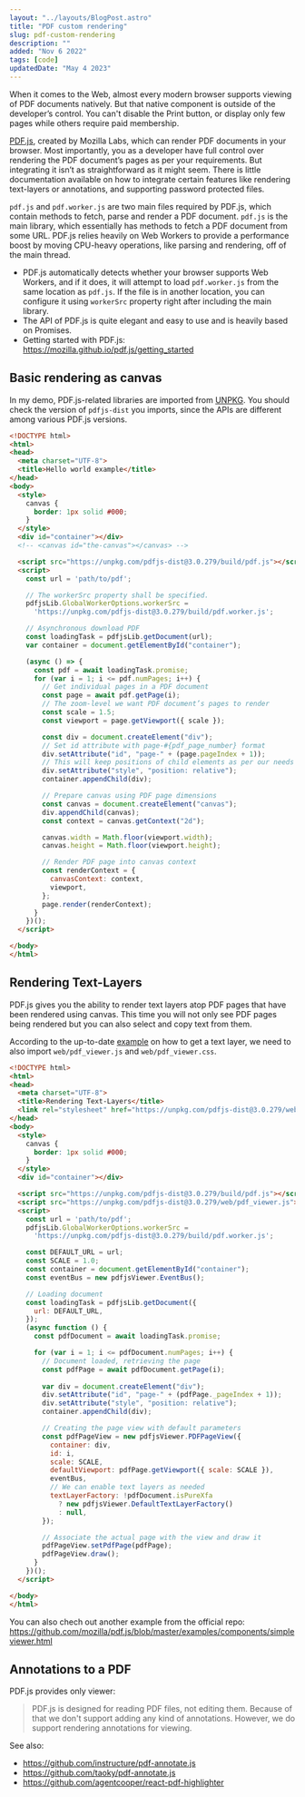 ```yaml
---
layout: "../layouts/BlogPost.astro"
title: "PDF custom rendering"
slug: pdf-custom-rendering
description: ""
added: "Nov 6 2022"
tags: [code]
updatedDate: "May 4 2023"
---
```


When it comes to the Web, almost every modern browser supports viewing of PDF documents natively. But that native component is outside of the developer’s control. You can't disable the Print button, or display only few pages while others require paid membership. 

[PDF.js](https://github.com/mozilla/pdf.js), created by Mozilla Labs, which can render PDF documents in your browser. Most importantly, you as a developer have full control over rendering the PDF document’s pages as per your requirements. But integrating it isn’t as straightforward as it might seem. There is little documentation available on how to integrate certain features like rendering text-layers or annotations, and supporting password protected files.

`pdf.js` and `pdf.worker.js` are two main files required by PDF.js, which contain methods to fetch, parse and render a PDF document. `pdf.js` is the main library, which essentially has methods to fetch a PDF document from some URL. PDF.js relies heavily on Web Workers to provide a performance boost by moving CPU-heavy operations, like parsing and rendering, off of the main thread.

- PDF.js automatically detects whether your browser supports Web Workers, and if it does, it will attempt to load `pdf.worker.js` from the same location as `pdf.js`. If the file is in another location, you can configure it using `workerSrc` property right after including the main library.
- The API of PDF.js is quite elegant and easy to use and is heavily based on Promises.
- Getting started with PDF.js: https://mozilla.github.io/pdf.js/getting_started

## Basic rendering as canvas
In my demo, PDF.js-related libraries are imported from [UNPKG](https://unpkg.com/browse/pdfjs-dist@3.0.279/). You should check the version of `pdfjs-dist` you imports, since the APIs are different among various PDF.js versions.

```html
<!DOCTYPE html>
<html>
<head>
  <meta charset="UTF-8">
  <title>Hello world example</title>
</head>
<body>
  <style>
    canvas {
      border: 1px solid #000;
    }
  </style>
  <div id="container"></div>
  <!-- <canvas id="the-canvas"></canvas> -->

  <script src="https://unpkg.com/pdfjs-dist@3.0.279/build/pdf.js"></script>
  <script>
    const url = 'path/to/pdf';

    // The workerSrc property shall be specified.
    pdfjsLib.GlobalWorkerOptions.workerSrc =
      'https://unpkg.com/pdfjs-dist@3.0.279/build/pdf.worker.js';

    // Asynchronous download PDF
    const loadingTask = pdfjsLib.getDocument(url);
    var container = document.getElementById("container");

    (async () => {
      const pdf = await loadingTask.promise;
      for (var i = 1; i <= pdf.numPages; i++) {
        // Get individual pages in a PDF document
        const page = await pdf.getPage(i);
        // The zoom-level we want PDF document’s pages to render
        const scale = 1.5;
        const viewport = page.getViewport({ scale });

        const div = document.createElement("div");
        // Set id attribute with page-#{pdf_page_number} format
        div.setAttribute("id", "page-" + (page.pageIndex + 1));
        // This will keep positions of child elements as per our needs
        div.setAttribute("style", "position: relative");
        container.appendChild(div);

        // Prepare canvas using PDF page dimensions
        const canvas = document.createElement("canvas");
        div.appendChild(canvas);
        const context = canvas.getContext("2d");

        canvas.width = Math.floor(viewport.width);
        canvas.height = Math.floor(viewport.height);

        // Render PDF page into canvas context
        const renderContext = {
          canvasContext: context,
          viewport,
        };
        page.render(renderContext);
      }
    })();
  </script>

</body>
</html>
```

## Rendering Text-Layers
PDF.js gives you the ability to render text layers atop PDF pages that have been rendered using canvas. This time you will not only see PDF pages being rendered but you can also select and copy text from them.

According to the up-to-date [example](https://github.com/mozilla/pdf.js/blob/master/examples/components/pageviewer.html) on how to get a text layer, we need to also import `web/pdf_viewer.js` and `web/pdf_viewer.css`.

```html
<!DOCTYPE html>
<html>
<head>
  <meta charset="UTF-8">
  <title>Rendering Text-Layers</title>
  <link rel="stylesheet" href="https://unpkg.com/pdfjs-dist@3.0.279/web/pdf_viewer.css">
</head>
<body>
  <style>
    canvas {
      border: 1px solid #000;
    }
  </style>
  <div id="container"></div>

  <script src="https://unpkg.com/pdfjs-dist@3.0.279/build/pdf.js"></script>
  <script src="https://unpkg.com/pdfjs-dist@3.0.279/web/pdf_viewer.js"></script>
  <script>
    const url = 'path/to/pdf';
    pdfjsLib.GlobalWorkerOptions.workerSrc =
      'https://unpkg.com/pdfjs-dist@3.0.279/build/pdf.worker.js';

    const DEFAULT_URL = url;
    const SCALE = 1.0;
    const container = document.getElementById("container");
    const eventBus = new pdfjsViewer.EventBus();

    // Loading document
    const loadingTask = pdfjsLib.getDocument({
      url: DEFAULT_URL,
    });
    (async function () {
      const pdfDocument = await loadingTask.promise;

      for (var i = 1; i <= pdfDocument.numPages; i++) {
        // Document loaded, retrieving the page
        const pdfPage = await pdfDocument.getPage(i);
        
        var div = document.createElement("div");
        div.setAttribute("id", "page-" + (pdfPage._pageIndex + 1));
        div.setAttribute("style", "position: relative");
        container.appendChild(div);

        // Creating the page view with default parameters
        const pdfPageView = new pdfjsViewer.PDFPageView({
          container: div,
          id: i,
          scale: SCALE,
          defaultViewport: pdfPage.getViewport({ scale: SCALE }),
          eventBus,
          // We can enable text layers as needed
          textLayerFactory: !pdfDocument.isPureXfa
            ? new pdfjsViewer.DefaultTextLayerFactory()
            : null,
        });

        // Associate the actual page with the view and draw it
        pdfPageView.setPdfPage(pdfPage);
        pdfPageView.draw();
      }
    })();
  </script>

</body>
</html>
```

You can also chech out another example from the official repo: https://github.com/mozilla/pdf.js/blob/master/examples/components/simpleviewer.html 

## Annotations to a PDF
PDF.js provides only viewer:  
> PDF.js is designed for reading PDF files, not editing them. Because of that we don't support adding any kind of annotations. However, we do support rendering annotations for viewing.

See also:
- https://github.com/instructure/pdf-annotate.js
- https://github.com/taoky/pdf-annotate.js
- https://github.com/agentcooper/react-pdf-highlighter
